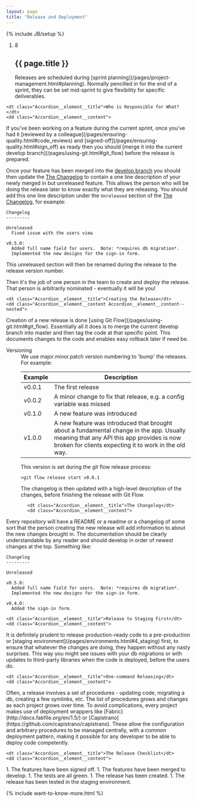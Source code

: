 ```yaml
---
layout: page
title: "Release and Deployment"
---
```

{% include JB/setup %}

<ol class="Ordered-list--wide">
    <li>
        <div class="Ordered-list--context Ordered-list--manual-number">
            <span class="Ordered-list--number">8</span>
            <div>
                <h2 class="List-item__heading">{{ page.title }}</h2>
<div class="List-item__body" markdown="1">
Releases are scheduled during [sprint planning](/pages/project-management.html#planning).  Normally pencilled in for the end of a sprint, they can be set mid-sprint to give flexibility for specific deliverables.
</div>
            </div>
        </div>
    </li>
</ol>

<dl class="Accordion--top">

    <dt class="Accordion__element__title">Who is Responsible for What?</dt>
    <dd class="Accordion__element__content">
<div markdown="1">
If you've been working on a feature during the current sprint, once you've had it [reviewed by a colleague](/pages/ensuring-quality.html#code_reviews) and [signed-off](/pages/ensuring-quality.html#sign_off) as ready then you should [merge it into the current develop branch](/pages/using-git.html#git_flow) before the release is prepared.

Once your feature has been merged into the [develop branch](/pages/using-git.html#git_flow) you should then update the [The Changelog](#the_changelog) to contain a one line description of your newly merged in but unreleased feature. This allows the person who will be doing the release later to know exactly what they are releasing. You should add this one line description under the ``Unreleased`` section of the [The Changelog](#the_changelog), for example:

    Changelog
    ---------

    Unreleased
      Fixed issue with the users view

    v0.5.0:
      Added full name field for users.  Note: *requires db migration*.
      Implemented the new designs for the sign-in form.

This unreleased section will then be renamed during the release to the release version number.

Then it's the job of one person in the team to create and deploy the release.  That person is arbitrarily nominated - eventually it will be you!
</div>
    </dd>

    <dt class="Accordion__element__title">Creating the Release</dt>
    <dd class="Accordion__element__content Accordion__element__content--nested">
<div markdown="1">
Creation of a new release is done [using Git Flow](/pages/using-git.html#git_flow).  Essentially all it does is to merge the current develop branch into master and then tag the code at that specific point. This documents changes to the code and enables easy rollback later if need be.
</div>
        <dl class="Accordion--nested">
            <dt class="Accordion__element__title">Versioning</dt>
            <dd class="Accordion__element__content">
<div markdown="1">
We use major.minor.patch version numbering to 'bump' the releases.  For example:

| Example | Description                                                           |
| ------- | --------------------------------------------------------------------- |
| v0.0.1  | The first release                                                     |
| v0.0.2  | A minor change to fix that release, e.g. a config variable was missed |
| v0.1.0  | A new feature was introduced                                          |
| v1.0.0  | A new feature was introduced that brought about a fundamental change in the app.  Usually meaning that any API this app provides is now broken for clients expecting it to work in the old way. |

This version is set during the git flow release process:

    >git flow release start v0.0.1

The changelog is then updated with a high-level description of the changes, before finishing the release with Git Flow.
</div>
            </dd>

            <dt class="Accordion__element__title">The Changelog</dt>
            <dd class="Accordion__element__content">
<div markdown="1">
Every repository will have a README or a readme or a changelog of some sort that the person creating the new release will add information to about the new changes brought in.  The documentation should be clearly understandable by any reader and should develop in order of newest changes at the top.  Something like:

    Changelog
    ---------

    Unreleased

    v0.5.0:
      Added full name field for users.  Note: *requires db migration*.
      Implemented the new designs for the sign-in form.

    v0.4.0:
      Added the sign-in form.
</div>
            </dd>
        </dl>
    </dd>

    <dt class="Accordion__element__title">Release to Staging First</dt>
    <dd class="Accordion__element__content">
<div markdown="1">
It is definitely prudent to release production-ready code to a pre-production or [staging environment](/pages/environments.html#4_staging) first, to ensure that whatever the changes are doing, they happen without any nasty surprises.  This way you might see issues with your db migrations or with updates to third-party libraries when the code is deployed, before the users do.
</div>
    </dd>

    <dt class="Accordion__element__title">One-command Releasing</dt>
    <dd class="Accordion__element__content">
<div markdown="1">
Often, a release involves a set of procedures - updating code, migrating a db, creating a few symlinks, etc.  The list of procedures grows and changes as each project grows over time.  To avoid complications, every project makes use of deployment wrappers like [Fabric](http://docs.fabfile.org/en/1.5/) or [Capistrano](https://github.com/capistrano/capistrano).  These allow the configuration and arbitrary procedures to be managed centrally, with a common deployment pattern, making it possible for any developer to be able to deploy code competently.
</div>
    </dd>

    <dt class="Accordion__element__title">The Release Checklist</dt>
    <dd class="Accordion__element__content">
<div markdown="1">
1. The features have been signed off.
1. The features have been merged to develop.
1. The tests are all green.
1. The release has been created.
1. The release has been tested in the staging environment.
</div>
    </dd>
</dl>

{% include want-to-know-more.html %}

